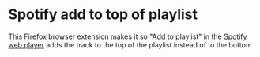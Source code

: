 # Spotify add to top of playlist

This Firefox browser extension makes it so "Add to playlist" in the [Spotify web player](https://open.spotify.com/) adds the track to the top of the playlist instead of to the bottom
